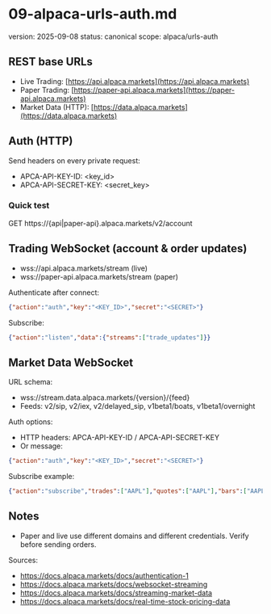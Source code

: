 # 09-alpaca-urls-auth.md
version: 2025-09-08
status: canonical
scope: alpaca/urls-auth

## REST base URLs
- Live Trading: [https://api.alpaca.markets](https://api.alpaca.markets)
- Paper Trading: [https://paper-api.alpaca.markets](https://paper-api.alpaca.markets)
- Market Data (HTTP): [https://data.alpaca.markets](https://data.alpaca.markets)

## Auth (HTTP)
Send headers on every private request:
- APCA-API-KEY-ID: <key_id>
- APCA-API-SECRET-KEY: <secret_key>

### Quick test
GET https://{api|paper-api}.alpaca.markets/v2/account

## Trading WebSocket (account & order updates)
- wss://api.alpaca.markets/stream  (live)
- wss://paper-api.alpaca.markets/stream  (paper)

Authenticate after connect:
```json
{"action":"auth","key":"<KEY_ID>","secret":"<SECRET>"}
```

Subscribe:
```json
{"action":"listen","data":{"streams":["trade_updates"]}}
```

## Market Data WebSocket
URL schema:
- wss://stream.data.alpaca.markets/{version}/{feed}
- Feeds: v2/sip, v2/iex, v2/delayed_sip, v1beta1/boats, v1beta1/overnight

Auth options:
- HTTP headers: APCA-API-KEY-ID / APCA-API-SECRET-KEY
- Or message:
```json
{"action":"auth","key":"<KEY_ID>","secret":"<SECRET>"}
```

Subscribe example:
```json
{"action":"subscribe","trades":["AAPL"],"quotes":["AAPL"],"bars":["AAPL"]}
```

## Notes
- Paper and live use different domains and different credentials. Verify before sending orders.

Sources:
- https://docs.alpaca.markets/docs/authentication-1
- https://docs.alpaca.markets/docs/websocket-streaming
- https://docs.alpaca.markets/docs/streaming-market-data
- https://docs.alpaca.markets/docs/real-time-stock-pricing-data
